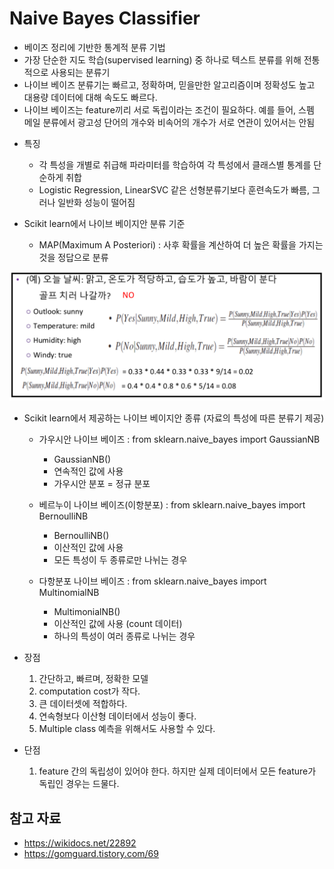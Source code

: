 Naive Bayes Classifier
====================

- 베이즈 정리에 기반한 통계적 분류 기법
- 가장 단순한 지도 학습(supervised learning) 중 하나로 텍스트 분류를 위해 전통적으로 사용되는 분류기
- 나이브 베이즈 분류기는 빠르고, 정확하며, 믿을만한 알고리즘이며 정확성도 높고 대용량 데이터에 대해 속도도 빠르다.
- 나이브 베이즈는 feature끼리 서로 독립이라는 조건이 필요하다. 예를 들어, 스펨 메일 분류에서 광고성 단어의 개수와 비속어의 개수가 서로 연관이 있어서는 안됨

* 특징 
  * 각 특성을 개별로 취급해 파라미터를 학습하여 각 특성에서 클래스별 통계를 단순하게 취합
  * Logistic Regression, LinearSVC 같은 선형분류기보다 훈련속도가 빠름, 그러나 일반화 성능이 떨어짐

* Scikit learn에서 나이브 베이지안 분류 기준
    * MAP(Maximum A Posteriori) : 사후 확률을 계산하여 더 높은 확률을 가지는 것을 정답으로 분류

![naive1](./naive1.png)

* Scikit learn에서 제공하는 나이브 베이지안 종류 (자료의 특성에 따른 분류기 제공)
   * 가우시안 나이브 베이즈 : from sklearn.naive_bayes import GaussianNB
        * GaussianNB()
        * 연속적인 값에 사용
        * 가우시안 분포 = 정규 분포

    * 베르누이 나이브 베이즈(이항분포) : from sklearn.naive_bayes import BernoulliNB
        * BernoulliNB()
        * 이산적인 값에 사용
        * 모든 특성이 두 종류로만 나뉘는 경우

    * 다항분포 나이브 베이즈 : from sklearn.naive_bayes import MultinomialNB
        * MultimonialNB()
        * 이산적인 값에 사용 (count 데이터)
        * 하나의 특성이 여러 종류로 나뉘는 경우

* 장점
  1. 간단하고, 빠르며, 정확한 모델
  2. computation cost가 작다.
  3. 큰 데이터셋에 적합하다.
  4. 연속형보다 이산형 데이터에서 성능이 좋다.
  5. Multiple class 예측을 위해서도 사용할 수 있다.

* 단점
  1. feature 간의 독립성이 있어야 한다. 하지만 실제 데이터에서 모든 feature가 독립인 경우는 드물다. 

참고 자료
-------
- https://wikidocs.net/22892
- https://gomguard.tistory.com/69
